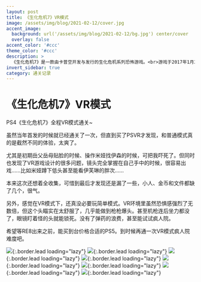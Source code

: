 ```yaml
---
layout: post
title: 《生化危机7》VR模式
image: /assets/img/blog/2021-02-12/cover.jpg
accent_image: 
  background: url('/assets/img/blog/2021-02-12/bg.jpg') center/cover
  overlay: false
accent_color: '#ccc'
theme_color: '#ccc'
description: >
  《生化危机7》是一款由卡普空开发与发行的生化危机系列恐怖游戏。<br>游戏于2017年1月24日登陆PlayStation 4、Xbox One和Microsoft Windows平台，日本于1月26日发售，云版本于2018年5月24日发行在任天堂Switch上。
invert_sidebar: true
category: 通关记录
---
```


# 《生化危机7》VR模式

PS4《生化危机7》全程VR模式通关~

虽然当年首发的时候就已经通关了一次，但直到买了PSVR才发现，和普通模式真的是截然不同的体验，太爽了。

尤其是初期岳父岳母贴脸的时候、操作米娅找伊森的时候，可把我吓死了。但同时也发现了VR游戏设计的很多问题，镜头完全掌握在自己手中的时候，很容易出戏……比如米娅蹲下低头甚至能看伊芙琳的胖次……

本来这次还想着全收集，可惜到最后才发现还是漏了一些，小人、金币和文件都缺了几个，很气。

另外，感觉在VR模式下，还真没必要玩简单模式。VR环境里虽然恐惧感强烈了无数倍，但这个头瞄实在太舒服了，几乎能做到枪枪爆头。甚至机枪连后坐力都没了，眼镜盯着怪的头就能锁死。没有了弹药的浪费，甚至能试试疯人院。

希望等RE8出来之前，能买到台价格合适的PS5。到时候再通一次VR模式疯人院难度吧。


![](/assets/img/blog/2021-02-12/1.jpg){:.border.lead loading="lazy"}
![](/assets/img/blog/2021-02-12/2.jpg){:.border.lead loading="lazy"}
![](/assets/img/blog/2021-02-12/3.jpg){:.border.lead loading="lazy"}
![](/assets/img/blog/2021-02-12/4.jpg){:.border.lead loading="lazy"}
![](/assets/img/blog/2021-02-12/5.jpg){:.border.lead loading="lazy"}
![](/assets/img/blog/2021-02-12/6.jpg){:.border.lead loading="lazy"}
![](/assets/img/blog/2021-02-12/7.jpg){:.border.lead loading="lazy"}
![](/assets/img/blog/2021-02-12/8.jpg){:.border.lead loading="lazy"}